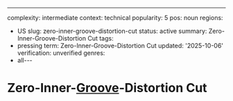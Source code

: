 ---
complexity: intermediate
context: technical
popularity: 5
pos: noun
regions:
- US
slug: zero-inner-groove-distortion-cut
status: active
summary: Zero-Inner-Groove-Distortion Cut
tags:
- pressing
term: Zero-Inner-Groove-Distortion Cut
updated: '2025-10-06'
verification: unverified
genres:
- all---

# Zero-Inner-[Groove](../g/groove-wear/)-Distortion Cut


